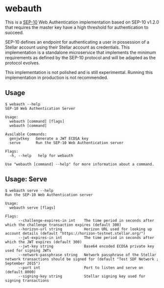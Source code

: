 # webauth

This is a [SEP-10] Web Authentication implementation based on SEP-10 v1.2.0
that requires the master key have a high threshold for authentication to
succeed.

SEP-10 defines an endpoint for authenticating a user in possession of a Stellar
account using their Stellar account as credentials. This implementation is a
standalone microservice that implements the minimum requirements as defined by
the SEP-10 protocol and will be adapted as the protocol evolves.

This implementation is not polished and is still experimental.
Running this implementation in production is not recommended.

## Usage

```
$ webauth --help
SEP-10 Web Authentication Server

Usage:
  webauth [command] [flags]
  webauth [command]

Available Commands:
  genjwtkey   Generate a JWT ECDSA key
  serve       Run the SEP-10 Web Authentication server

Flags:
  -h, --help   help for webauth

Use "webauth [command] --help" for more information about a command.
```

## Usage: Serve

```
$ webauth serve --help
Run the SEP-10 Web Authentication server

Usage:
  webauth serve [flags]

Flags:
      --challenge-expires-in int    The time period in seconds after which the challenge transaction expires (default 300)
      --horizon-url string          Horizon URL used for looking up account details (default "https://horizon-testnet.stellar.org/")
      --jwt-expires-in int          The time period in seconds after which the JWT expires (default 300)
      --jwt-key string              Base64 encoded ECDSA private key used for signing JWTs
      --network-passphrase string   Network passphrase of the Stellar network transactions should be signed for (default "Test SDF Network ; September 2015")
      --port int                    Port to listen and serve on (default 8000)
      --signing-key string          Stellar signing key used for signing transactions
```

[SEP-10]: https://github.com/stellar/stellar-protocol/blob/2be91ce8d8032ca9b2f368800d06b9fba346a147/ecosystem/sep-0010.md
